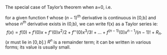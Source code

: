 The special case of Taylor’s theorem when a=0, i.e.

for a given function f whose $(n-1)^{th}$ derivative is continuous in
[0,b] and whose $n^{th}$ derivative exists in (0,b), we can write f(x)
as a Taylor series ie:
$$f(x)=f(0)+f\prime(0)x+f\prime\prime(0)x^{2}/2+f\prime\prime\prime(0)x^{3}/3!+... +f^{(n-1)}(0)x^{n-1}/(n-1)!+R_{n}.$$
($x$ must lie in $[0,b]$.) $R^{n}$ is a remainder term; it can be
written in various forms; its value is usually small.
